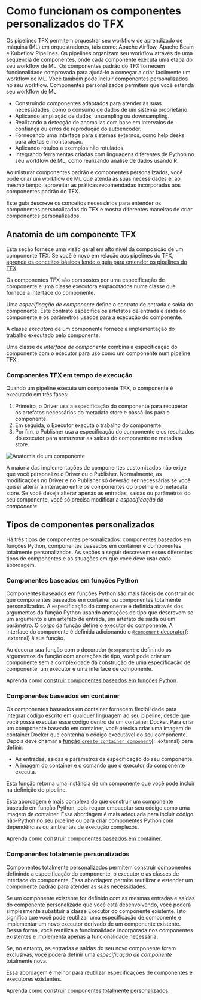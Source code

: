 # Como funcionam os componentes personalizados do TFX

Os pipelines TFX permitem orquestrar seu workflow de aprendizado de máquina (ML) em orquestradores, tais como: Apache Airflow, Apache Beam e Kubeflow Pipelines. Os pipelines organizam seu workflow através de uma sequência de componentes, onde cada componente executa uma etapa do seu workflow de ML. Os componentes padrão do TFX fornecem funcionalidade comprovada para ajudá-lo a começar a criar facilmente um workflow de ML. Você também pode incluir componentes personalizados no seu workflow. Componentes personalizados permitem que você estenda seu workflow de ML:

- Construindo componentes adaptados para atender às suas necessidades, como o consumo de dados de um sistema proprietário.
- Aplicando ampliação de dados, unsampling ou downsampling.
- Realizando a detecção de anomalias com base em intervalos de confiança ou erros de reprodução do autoencoder.
- Fornecendo uma interface para sistemas externos, como help desks para alertas e monitoração.
- Aplicando rótulos a exemplos não rotulados.
- Integrando ferramentas criadas com linguagens diferentes de Python no seu workflow de ML, como realizando análise de dados usando R.

Ao misturar componentes padrão e componentes personalizados, você pode criar um workflow de ML que atenda às suas necessidades e, ao mesmo tempo, aproveitar as práticas recomendadas incorporadas aos componentes padrão do TFX.

Este guia descreve os conceitos necessários para entender os componentes personalizados do TFX e mostra diferentes maneiras de criar componentes personalizados.

## Anatomia de um componente TFX

Esta seção fornece uma visão geral em alto nível da composição de um componente TFX. Se você é novo em relação aos pipelines do TFX, [aprenda os conceitos básicos lendo o guia para entender os pipelines do TFX](understanding_tfx_pipelines.md).

Os componentes TFX são compostos por uma especificação de componente e uma classe executora empacotados numa classe que fornece a interface do componente.

Uma *especificação de componente* define o contrato de entrada e saída do componente. Este contrato especifica os artefatos de entrada e saída do componente e os parâmetros usados ​​para a execução do componente.

A classe *executora* de um componente fornece a implementação do trabalho executado pelo componente.

Uma classe de *interface de componente* combina a especificação do componente com o executor para uso como um componente num pipeline TFX.

### Componentes TFX em tempo de execução

Quando um pipeline executa um componente TFX, o componente é executado em três fases:

1. Primeiro, o Driver usa a especificação do componente para recuperar os artefatos necessários do metadata store e passá-los para o componente.
2. Em seguida, o Executor executa o trabalho do componente.
3. Por fim, o Publisher usa a especificação do componente e os resultados do executor para armazenar as saídas do componente no metadata store.

![Anatomia de um componente](https://github.com/tensorflow/docs-l10n/blob/master/site/pt-br/tfx/guide/images/component.png?raw=true)

A maioria das implementações de componentes customizados não exige que você personalize o Driver ou o Publisher. Normalmente, as modificações no Driver e no Publisher só deverão ser necessárias se você quiser alterar a interação entre os componentes do pipeline e o metadata store. Se você deseja alterar apenas as entradas, saídas ou parâmetros do seu componente, você só precisa modificar a *especificação do componente*.

## Tipos de componentes personalizados

Há três tipos de componentes personalizados: componentes baseados em funções Python, componentes baseados em container e componentes totalmente personalizados. As seções a seguir descrevem esses diferentes tipos de componentes e as situações em que você deve usar cada abordagem.

### Componentes baseados em funções Python

Componentes baseados em funções Python são mais fáceis de construir do que componentes baseados em container ou componentes totalmente personalizados. A especificação do componente é definida através dos argumentos da função Python usando anotações de tipo que descrevem se um argumento é um artefato de entrada, um artefato de saída ou um parâmetro. O corpo da função define o executor do componente. A interface do componente é definida adicionando o [`@component` decorator](https://github.com/tensorflow/tfx/blob/master/tfx/dsl/component/experimental/decorators.py){: .external} à sua função.

Ao decorar sua função com o decorador `@component` e definindo os argumentos da função com anotações de tipo, você pode criar um componente sem a complexidade da construção de uma especificação de componente, um executor e uma interface de componente.

Aprenda como [construir componentes baseados em funções Python](custom_function_component.md).

### Componentes baseados em container

Os componentes baseados em container fornecem flexibilidade para integrar código escrito em qualquer linguagem ao seu pipeline, desde que você possa executar esse código dentro de um container Docker. Para criar um componente baseado em container, você precisa criar uma imagem de container Docker que contenha o código executável do seu componente. Depois deve chamar a [função `create_container_component`](https://github.com/tensorflow/tfx/blob/master/tfx/dsl/component/experimental/container_component.py){: .external} para definir:

- As entradas, saídas e parâmetros da especificação do seu componente.
- A imagem do container e o comando que o executor do componente executa.

Esta função retorna uma instância de um componente que você pode incluir na definição do pipeline.

Esta abordagem é mais complexa do que construir um componente baseado em função Python, pois requer empacotar seu código como uma imagem de container. Essa abordagem é mais adequada para incluir código não-Python no seu pipeline ou para criar componentes Python com dependências ou ambientes de execução complexos.

Aprenda como [construir componentes baseados em container](container_component.md).

### Componentes totalmente personalizados

Componentes totalmente personalizados permitem construir componentes definindo a especificação do componente, o executor e as classes de interface do componente. Essa abordagem permite reutilizar e estender um componente padrão para atender às suas necessidades.

Se um componente existente for definido com as mesmas entradas e saídas do componente personalizado que você está desenvolvendo, você poderá simplesmente substituir a classe Executor do componente existente. Isto significa que você pode reutilizar uma especificação de componente e implementar um novo executor derivado de um componente existente. Dessa forma, você reutiliza a funcionalidade incorporada nos componentes existentes e implementa apenas a funcionalidade necessária.

Se, no entanto, as entradas e saídas do seu novo componente forem exclusivas, você poderá definir uma *especificação de componente* totalmente nova.

Essa abordagem é melhor para reutilizar especificações de componentes e executores existentes.

Aprenda como [construir componentes totalmente personalizados](custom_component.md).
